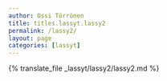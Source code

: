 ```yaml
---
author: Ossi Törrönen
title: titles.lassyt.lassy2
permalink: /lassy2/
layout: page
categories: [lassyt]
---
```

{% translate_file _lassyt/lassy2/lassy2.md %}